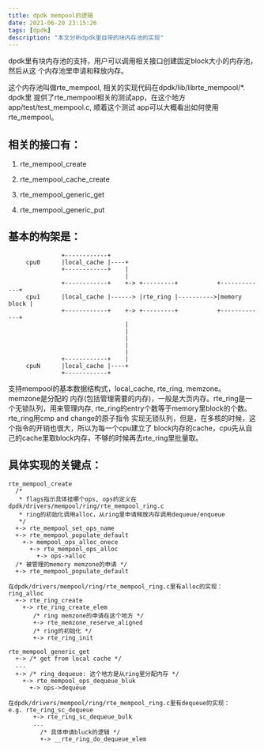 ```yaml
---
title: dpdk mempool的逻辑
date: 2021-06-20 23:15:26
tags: [dpdk]
description: "本文分析dpdk里自带的块内存池的实现"
---
```


dpdk里有块内存池的支持，用户可以调用相关接口创建固定block大小的内存池，然后从这
个内存池里申请和释放内存。

这个内存池叫做rte_mempool, 相关的实现代码在dpdk/lib/librte_mempool/*. dpdk里
提供了rte_mempool相关的测试app，在这个地方app/test/test_mempool.c, 顺着这个测试
app可以大概看出如何使用rte_mempool。

相关的接口有：
-------------

1. rte_mempool_create

2. rte_mempool_cache_create

3. rte_mempool_generic_get

4. rte_mempool_generic_put

基本的构架是：
-------------
```
               +------------+
     cpu0      |local_cache |----+
               +------------+    |
                                 |
               +------------+    +-> +---------+           +-------------+
     cpu1      |local_cache |------> |rte_ring |---------->|memory block |
               +------------+    +-> +---------+           +-------------+
                                 |
                                 |
                                 |
                                 |
                                 |
               +------------+    |
     cpuN      |local_cache |----+
               +------------+
```
支持mempool的基本数据结构式，local_cache, rte_ring, memzone。memzone是分配的
内存(包括管理需要的内存)，一般是大页内存。rte_ring是一个无锁队列，用来管理内存,
rte_ring的entry个数等于memory里block的个数。rte_ring用cmp and change的原子指令
实现无锁队列，但是，在多核的时候，这个指令的开销也很大，所以为每一个cpu建立了
block内存的cache，cpu先从自己的cache里取block内存，不够的时候再去rte_ring里批量取。

具体实现的关键点：
-----------------
```
rte_mempool_create
  /*
   * flags指示具体挂哪个ops, ops的定义在dpdk/drivers/mempool/ring/rte_mempool_ring.c
   * ring的初始化调用alloc，从ring里申请释放内存调用dequeue/enqueue
   */
  +-> rte_mempool_set_ops_name
  +-> rte_mempool_populate_default
    +-> mempool_ops_alloc_onece
      +-> rte_mempool_ops_alloc
        +-> ops->alloc
  /* 被管理的memory memzone的申请 */
  +-> rte_mempool_populate_default 

在dpdk/drivers/mempool/ring/rte_mempool_ring.c里有alloc的实现：
ring_alloc
  +-> rte_ring_create
    +-> rte_ring_create_elem
       /* ring memzone的申请在这个地方 */
       +-> rte_memzone_reserve_aligned
       /* ring的初始化 */
       +-> rte_ring_init

rte_mempool_generic_get
  +-> /* get from local cache */
  ...
  +-> /* ring_dequeue: 这个地方是从ring里分配内存 */
    +-> rte_mempool_ops_dequeue_bluk
      +-> ops->dequeue

在dpdk/drivers/mempool/ring/rte_mempool_ring.c里有dequeue的实现：
e.g. rte_ring_sc_dequeue
       +-> rte_ring_sc_dequeue_bulk
       ...
         /* 具体申请bluck的逻辑 */
         +-> __rte_ring_do_dequeue_elem
```
